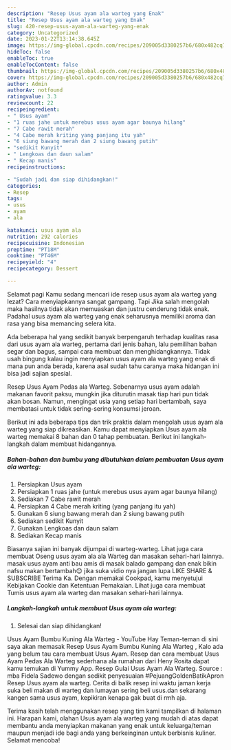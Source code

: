 ```yaml
---
description: "Resep Usus ayam ala warteg yang Enak"
title: "Resep Usus ayam ala warteg yang Enak"
slug: 420-resep-usus-ayam-ala-warteg-yang-enak
category: Uncategorized
date: 2023-01-22T13:14:38.645Z
image: https://img-global.cpcdn.com/recipes/209005d3380257b6/680x482cq70/usus-ayam-ala-warteg-foto-resep-utama.jpg
hideToc: false
enableToc: true
enableTocContent: false
thumbnail: https://img-global.cpcdn.com/recipes/209005d3380257b6/680x482cq70/usus-ayam-ala-warteg-foto-resep-utama.jpg
cover: https://img-global.cpcdn.com/recipes/209005d3380257b6/680x482cq70/usus-ayam-ala-warteg-foto-resep-utama.jpg
author: Admin
authorAv: notfound
ratingvalue: 3.3
reviewcount: 22
recipeingredient:
- " Usus ayam"
- "1 ruas jahe untuk merebus usus ayam agar baunya hilang"
- "7 Cabe rawit merah"
- "4 Cabe merah kriting yang panjang itu yah"
- "6 siung bawang merah dan 2 siung bawang putih"
- "sedikit Kunyit"
- " Lengkoas dan daun salam"
- " Kecap manis"
recipeinstructions:

- "Sudah jadi dan siap dihidangkan!"
categories:
- Resep
tags:
- usus
- ayam
- ala

katakunci: usus ayam ala 
nutrition: 292 calories
recipecuisine: Indonesian
preptime: "PT18M"
cooktime: "PT46M"
recipeyield: "4"
recipecategory: Dessert

---
```



Selamat pagi Kamu sedang mencari ide resep usus ayam ala warteg yang lezat? Cara menyiapkannya sangat gampang. Tapi Jika salah mengolah maka hasilnya tidak akan memuaskan dan justru cenderung tidak enak. Padahal usus ayam ala warteg yang enak seharusnya memiliki aroma dan rasa yang bisa memancing selera kita.


Ada beberapa hal yang sedikit banyak berpengaruh terhadap kualitas rasa dari usus ayam ala warteg, pertama dari jenis bahan, lalu pemilihan bahan segar dan bagus, sampai cara membuat dan menghidangkannya. Tidak usah bingung kalau ingin menyiapkan usus ayam ala warteg yang enak di mana pun anda berada, karena asal sudah tahu caranya maka hidangan ini bisa jadi sajian spesial.

Resep Usus Ayam Pedas ala Warteg. Sebenarnya usus ayam adalah makanan favorit paksu, mungkin jika diturutin masak tiap hari pun tidak akan bosan. Namun, mengingat usia yang setiap hari bertambah, saya membatasi untuk tidak sering-sering konsumsi jeroan.


Berikut ini ada beberapa tips dan trik praktis dalam mengolah usus ayam ala warteg yang siap dikreasikan. Kamu dapat menyiapkan Usus ayam ala warteg memakai 8 bahan dan 0 tahap pembuatan. Berikut ini langkah-langkah dalam membuat hidangannya.

<!--inarticleads1-->

##### Bahan-bahan dan bumbu yang dibutuhkan dalam pembuatan Usus ayam ala warteg:

1. Persiapkan  Usus ayam
1. Persiapkan 1 ruas jahe (untuk merebus usus ayam agar baunya hilang)
1. Sediakan 7 Cabe rawit merah
1. Persiapkan 4 Cabe merah kriting (yang panjang itu yah)
1. Gunakan 6 siung bawang merah dan 2 siung bawang putih
1. Sediakan sedikit Kunyit
1. Gunakan  Lengkoas dan daun salam
1. Sediakan  Kecap manis


Biasanya sajian ini banyak dijumpai di warteg-warteg. Lihat juga cara membuat Oseng usus ayam ala ala Warteg dan masakan sehari-hari lainnya. masak usus ayam anti bau amis di masak balado gampang dan enak bikin nafsu makan bertambah😊 jika suka vidio nya jangan lupa LIKE SHARE &amp; SUBSCRIBE Terima Ka. Dengan memakai Cookpad, kamu menyetujui Kebijakan Cookie dan Ketentuan Pemakaian. Lihat juga cara membuat Tumis usus ayam ala warteg dan masakan sehari-hari lainnya. 

<!--inarticleads2-->

##### Langkah-langkah untuk membuat Usus ayam ala warteg:


1. Selesai dan siap dihidangkan!

Usus Ayam Bumbu Kuning Ala Warteg - YouTube Hay Teman-teman di sini saya akan memasak Resep Usus Ayam Bumbu Kuning Ala Warteg , Kalo ada yang belum tau cara membuat Usus Ayam. Resep dan cara membuat Usus Ayam Pedas Ala Warteg sederhana ala rumahan dari Heny Rosita dapat kamu temukan di Yummy App. Resep Gulai Usus Ayam Ala Warteg. Source : mba Fidela Sadewo dengan sedikit penyesuaian #PejuangGoldenBatikApron Resep Usus ayam ala warteg. Cerita di balik resep ini waktu jaman kerja suka beli makan di warteg dan lumayan sering beli usus.dan sekarang kangen sama usus ayam, kepikiran kenapa gak buat di rmh aja. 

Terima kasih telah menggunakan resep yang tim kami tampilkan di halaman ini. Harapan kami, olahan Usus ayam ala warteg yang mudah di atas dapat membantu anda menyiapkan makanan yang enak untuk keluarga/teman maupun menjadi ide bagi anda yang berkeinginan untuk berbisnis kuliner. Selamat mencoba!
